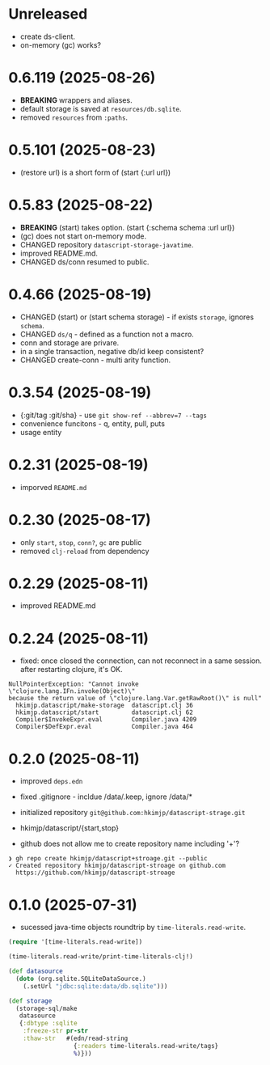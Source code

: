 # Unreleased

- create ds-client.
- on-memory (gc) works?

# 0.6.119 (2025-08-26)

- **BREAKING** wrappers and aliases.
- default storage is saved at `resources/db.sqlite`.
- removed `resources` from `:paths`.

# 0.5.101 (2025-08-23)

- (restore url) is a short form of (start {:url url})

# 0.5.83 (2025-08-22)

- **BREAKING** (start) takes option. (start {:schema schema :url url})
- (gc) does not start on-memory mode.
- CHANGED repository `datascript-storage-javatime`.
- improved README.md.
- CHANGED ds/conn resumed to public.

# 0.4.66 (2025-08-19)

- CHANGED (start) or (start schema storage) - if exists `storage`,
  ignores `schema`.
- CHANGED `ds/q` - defined as a function not a macro.
- conn and storage are privare.
- in a single transaction, negative db/id keep consistent?
- CHANGED create-conn - multi arity function.

# 0.3.54 (2025-08-19)

- {:git/tag :git/sha} - use `git show-ref --abbrev=7 --tags`
- convenience funcitons - q, entity, pull, puts
- usage entity

# 0.2.31 (2025-08-19)

- imporved `README.md`

# 0.2.30 (2025-08-17)

- only `start`, `stop`, `conn?`, `gc` are public
- removed `clj-reload` from dependency

# 0.2.29 (2025-08-11)

- improved README.md

# 0.2.24 (2025-08-11)

- fixed: once closed the connection, can not reconnect in a same session.
  after restarting clojure, it's OK.

```
NullPointerException: "Cannot invoke \"clojure.lang.IFn.invoke(Object)\"
because the return value of \"clojure.lang.Var.getRawRoot()\" is null"
  hkimjp.datascript/make-storage  datascript.clj 36
  hkimjp.datascript/start         datascript.clj 62
  Compiler$InvokeExpr.eval        Compiler.java 4209
  Compiler$DefExpr.eval           Compiler.java 464
```

# 0.2.0 (2025-08-11)

- improved `deps.edn`
- fixed .gitignore - incldue /data/.keep, ignore /data/*
- initialized repository `git@github.com:hkimjp/datascript-strage.git`
- hkimjp/datascript/{start,stop}

- github does not allow me to create repository name including '+'?

```
❯ gh repo create hkimjp/datascript+stroage.git --public
✓ Created repository hkimjp/datascript-stroage on github.com
  https://github.com/hkimjp/datascript-stroage
```

# 0.1.0 (2025-07-31)

- sucessed java-time objects roundtrip by `time-literals.read-write`.

```clojure
(require '[time-literals.read-write])

(time-literals.read-write/print-time-literals-clj!)

(def datasource
  (doto (org.sqlite.SQLiteDataSource.)
    (.setUrl "jdbc:sqlite:data/db.sqlite")))

(def storage
  (storage-sql/make
   datasource
   {:dbtype :sqlite
    :freeze-str pr-str
    :thaw-str   #(edn/read-string
                  {:readers time-literals.read-write/tags}
                  %)}))
```
